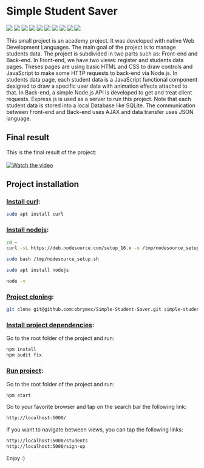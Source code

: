 # Simple Student Saver
![](https://img.shields.io/badge/Express.js-%5E4.17.1-lightgrey)
![](https://img.shields.io/badge/nodemon-%5E2.0.20-yellowgreen)
![](https://img.shields.io/badge/Sqlite-%5E7.4.3-yellow)
![](https://img.shields.io/badge/json-%201.0-lightgrey)
![](https://img.shields.io/badge/Node.js-16.13.1-blue)
![](https://img.shields.io/badge/JavaScript-ES5-red)
![](https://img.shields.io/badge/HTML-5-brightgreen)
![](https://img.shields.io/badge/jquery-%201.5-blue)
![](https://img.shields.io/badge/sql-%2013.0-orange)
![](https://img.shields.io/badge/CSS-3-green)

This small project is an academy project. It was developed with native Web Development Languages. The main goal of the project is to manage students data. The project is subdivided in two parts such as: Front-end and Back-end. In Front-end, we have two views: register and students data pages. Theses pages are using basic HTML and CSS to draw controls and JavaScript to make some HTTP requests to back-end via Node.js. In students data page, each student data is a JavaScript functional component designed to draw a specific user data with animation effects attached to that. In Back-end, a simple Node.js API is developed to get and treat client requests. Express.js is used as a server to run this project. Note that each student data is stored into a local Database like SQLite. The communication between Front-end and Back-end uses AJAX and data transfer uses JSON language.

## Final result
This is the final result of the project:<br/><br/>
[![Watch the video](https://img.youtube.com/vi/6vv_dhTlSUA/maxresdefault.jpg)](https://youtu.be/6vv_dhTlSUA)

## Project installation

### <u>Install curl</u>:
```sh
sudo apt install curl
```

### <u>Install nodejs</u>:
```sh
cd ~
curl -sL https://deb.nodesource.com/setup_16.x -o /tmp/nodesource_setup.sh
```
```sh
sudo bash /tmp/nodesource_setup.sh
```
```sh
sudo apt install nodejs
```
```sh
node -v
```

### <u>Project cloning</u>:
```sh
git clone git@github.com:obrymec/Simple-Student-Saver.git simple-student-saver/
```

### <u>Install project dependencies</u>:
Go to the root folder of the project and run:
```sh
npm install
npm audit fix
```

### <u>Run project</u>:
Go to the root folder of the project and run:
```sh
npm start
```
Go to your favorite browser and tap on the search bar the following link:
```sh
http://localhost:5000/
```
If you want to navigate between views, you can tap the following links:
```sh
http://localhost:5000/students
http://localhost:5000/sign-up
```
Enjoy :)
